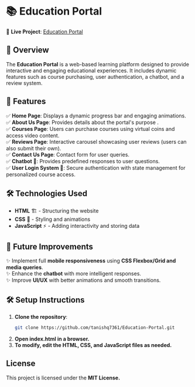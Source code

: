 # 📚 Education Portal  

🔗 **Live Project**: [Education Portal](https://tanishq7361.github.io/Education-Portal/)  

## 🌟 Overview  
The **Education Portal** is a web-based learning platform designed to provide interactive and engaging educational experiences. It includes dynamic features such as course purchasing, user authentication, a chatbot, and a review system.  

## 🚀 Features  
✅ **Home Page**: Displays a dynamic progress bar and engaging animations.  
✅ **About Us Page**: Provides details about the portal's purpose .  
✅ **Courses Page**: Users can purchase courses using virtual coins and access video content.  
✅ **Reviews Page**: Interactive carousel showcasing user reviews (users can also submit their own).  
✅ **Contact Us Page**: Contact form for user queries.  
✅ **Chatbot 🤖**: Provides predefined responses to user questions.  
✅ **User Login System 🔐**: Secure authentication with state management for personalized course access.  

## 🛠️ Technologies Used  
- **HTML** 🏗️ - Structuring the website  
- **CSS** 🎨 - Styling and animations  
- **JavaScript** ⚡ - Adding interactivity and storing data

## 🔮 Future Improvements  
✨ Implement full **mobile responsiveness** using **CSS Flexbox/Grid and media queries**.  
✨ Enhance the **chatbot** with more intelligent responses.  
✨ Improve **UI/UX** with better animations and smooth transitions.  

## 🛠️ Setup Instructions  
1. **Clone the repository**:  
   ```sh
   git clone https://github.com/tanishq7361/Education-Portal.git
   ```
2. **Open index.html in a browser.**
3. **To modify, edit the HTML, CSS, and JavaScript files as needed.**

## License
This project is licensed under the **MIT License.** 
